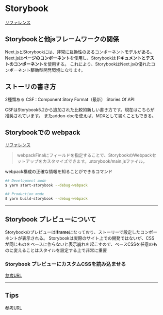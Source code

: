 # Storybook

[リファレンス](https://storybook.js.org/blog/get-started-with-storybook-and-next-js/)

## Storybookと他jsフレームワークの関係

Next.jsとStorybookには、非常に互換性のあるコンポーネントモデルがある。
Next.jsは**ページのコンポーネント**を使用し、Storybookは**ドキュメントとテストのコンポーネント**を使用する。
これにより、StorybookはNext.jsの優れたコンポーネント駆動型開発環境になります。

## ストーリの書き方

2種類ある
CSF : Component Story Format（最新）
Stories Of API

CSFはStorybook5.2から追加された比較的新しい書き方です。現在はこちらが推奨されています。
またaddon-docを使えば、MDXとして書くこともできる。

## Storybookでの webpack

[リファレンス](https://storybook.js.org/docs/react/builders/webpack)

>webpackFinalにフィールドを指定することで、StorybookのWebpackセットアップをカスタマイズできます。.storybook/main.jsファイル。

webpack構成の正確な情報を知ることができるコマンド
```sh
## Development mode
$ yarn start-storybook --debug-webpack

## Production mode
$ yarn build-storybook --debug-webpack
```

---

## Storybook プレビューについて

Storybookのプレビューは**iframe**になっており、ストーリーで設定したコンポーネントが表示される。
Storybookは実際のサイト上での開発ではないが、CSSが同じものをベースに作らないと表示崩れを起こすので、ベースCSSを任意のものに変えることはスタイルを設定する上で非常に重要

### Storybook プレビューにカスタムCSSを読み込ませる

[参考URL](https://qiita.com/judah/items/ee735a899bf3782d7222)

---

## Tips

[参考URL](https://blog.microcms.io/storybook-react-use/)